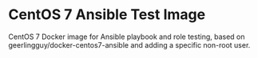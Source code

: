 # CentOS 7 Ansible Test Image

CentOS 7 Docker image for Ansible playbook and role testing,
based on geerlingguy/docker-centos7-ansible and adding a specific non-root user.
